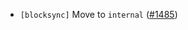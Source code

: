 - `[blocksync]` Move to `internal`
  ([\#1485](https://github.com/depinnetwork/por-consensus/pull/1485))